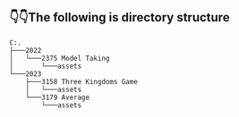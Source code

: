## 👇👇The following is directory structure

```
C:.                                       
├───2022                                  
│   └───2375 Model Taking
│       └───assets       
└───2023                 
    ├───3158 Three Kingdoms Game
    │   └───assets
    └───3179 Average
        └───assets
```

<br>

